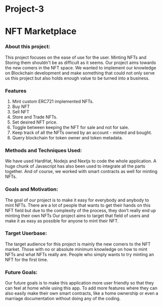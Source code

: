 # Project-3

# NFT Marketplace

### About this project:

This project focuses on the ease of use for the user. Minting NFTs and Storing them shouldn't be as difficult as it seems. Our project aims towards the new comers in the NFT space. We wanted to implement our knowledge on Blockchain development and make something that could not only serve us this project but also holds enough value to be turned into a business.


### Features

1. Mint custom ERC721 implemented NFTs.
2. Buy NFT
3. Sell NFT
4. Store and Trade NFTs.
5. Set desired NFT price.
6. Toggle between keeping the NFT for sale and not for sale.
7. Keep track of all the NFTs owned by an account - minted and bought.
8. Query blockchain for token owner and token metadata.

### Methods and Techniques Used:

We have used HardHat, Nodejs and Nextjs to code the whole application.
A huge chunk of Javascript has also been used to integrate all the parts together.
And of course, we worked with smart contracts as well for minting NFTs.

### Goals and Motivation: 

The goal of our project is to make it easy for everybody and anybody to mint NFTs.
There are a lot of people that wants to get their hands on this NFT field but due to the complexity of the process, they don’t really end up minting their own NFTs
Our project aims to target that field of users and make it as easy as possible for anyone to mint their NFT.


### Target Userbase:

The target audience for this project is mainly the new comers to the NFT market.
Those with no or absolute minimum knowledge on how to mint NFTs and what NFTs really are.
People who simply wants to try minting an NFT for the first time.

### Future Goals: 

Our future goals is to make this application more user friendly so that they can feel at home while using this app.
To add more features where they can also easily make their own smart contracts, like a home ownership or even a marriage documentation without doing any of the coding.





